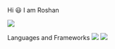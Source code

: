 Hi 😃 I am Roshan

![](https://komarev.com/ghpvc/?username=Roshan2059)

Languages and Frameworks
<img src="https://github.com/yurijserrano/Github-Profile-Readme-Logos/blob/master/databases/postgresql.svg">
<img src="https://raw.githubusercontent.com/yurijserrano/Github-Profile-Readme-Logos/f994c418a134b58c4aec11152f6a4a33fa89da26/databases/mysql.svg">
